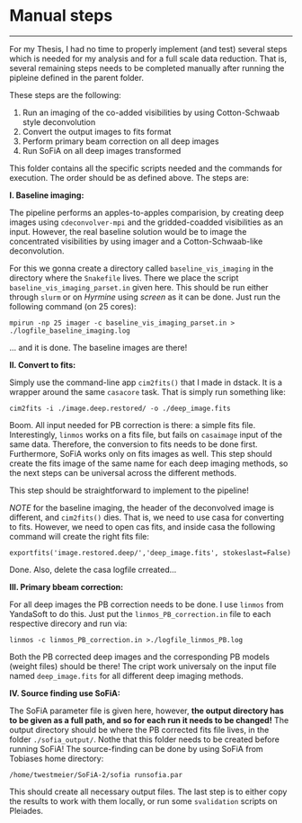 # Manual steps
----

For my Thesis, I had no time to properly implement (and test) several steps which is needed for my analysis and for a full scale data reduction. That is, several remaining steps needs to be completed manually after running the pipleine defined in the parent folder.

These steps are the following:
	
1. Run an imaging of the co-added visibilities by using Cotton-Schwaab style deconvolution 
2. Convert the output images to fits format 
3. Perform primary beam correction on all deep images
4. Run SoFiA on all deep images transformed

This folder contains all the specific scripts needed and the commands for execution. The order should be as defined above. The steps are:

__I. Baseline imaging:__

The pipeline performs an apples-to-apples comparision, by creating deep images using `cdeconvolver-mpi` and the gridded-coadded visibilities as an input. However, the real baseline solution would be to image the concentrated visibilities by using imager and a Cotton-Schwaab-like deconvolution.

For this we gonna create a directory called `baseline_vis_imaging` in the directory where the `Snakefile` lives. There we place the script `baseline_vis_imaging_parset.in` given here. This should be run either through `slurm` or on _Hyrmine_ using _screen_ as it can be done. Just run the following command (on 25 cores):

	mpirun -np 25 imager -c baseline_vis_imaging_parset.in > ./logfile_baseline_imaging.log
	
... and it is done. The baseline images are there!

__II. Convert to fits:__

Simply use the command-line app `cim2fits()` that I made in dstack. It is a wrapper around the same `casacore` task. That is simply run something like:

	cim2fits -i ./image.deep.restored/ -o ./deep_image.fits

Boom. All input needed for PB correction is there: a simple fits file. Interestingly, `linmos` works on a fits file, but fails on `casaimage` input of the same data. Therefore, the conversion to fits needs to be done first. Furthermore, SoFiA works only on fits images as well. This step should create the fits image of the same name for each deep imaging methods, so the next steps can be universal across the different methods.

This step should be straightforward to implement to the pipeline!

_NOTE_ for the baseline imaging, the header of the deconvolved image is different, and `cim2fits()` dies. That is, we need to use casa for converting to fits. However, we need to open cas fits, and inside casa the following command will create the right fits file:

	exportfits('image.restored.deep/','deep_image.fits', stokeslast=False)
	
Done. Also, delete the casa logfile crreated...

__III. Primary bbeam correction:__

For all deep images the PB correction needs to be done. I use `linmos` from YandaSoft to do this. Just put the `linmos_PB_correction.in` file to each respective direcory and run via:

	linmos -c linmos_PB_correction.in >./logfile_linmos_PB.log

Both the PB corrected deep images and the corresponding PB models (weight files) should be there! The cript work universaly on the input file named `deep_image.fits` for all different deep imaging methods.

__IV. Source finding use SoFiA:__

The SoFiA parameter file is given here, however, __the output directory has to be given as a full path, and so for each run it needs to be changed!__ The output directory should be where the PB corrected fits file lives, in the folder `./sofia_output/`. Nothe that this folder needs to be created before running SoFiA! The source-finding can be done by using SoFiA from Tobiases home directory:

	/home/twestmeier/SoFiA-2/sofia runsofia.par

This should create all necessary output files. The last step is to either copy the results to work with them locally, or run some `svalidation` scripts on Pleiades.

